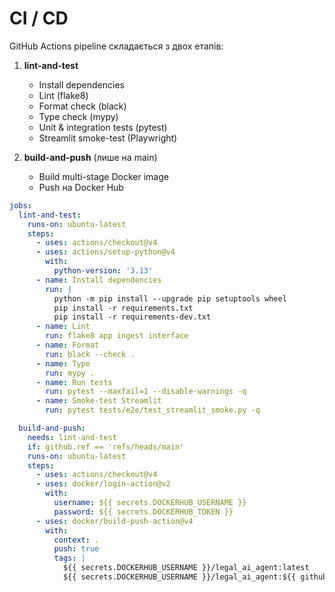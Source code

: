 # CI / CD

GitHub Actions pipeline складається з двох етапів:

1. **lint-and-test**
   - Install dependencies  
   - Lint (flake8)  
   - Format check (black)  
   - Type check (mypy)  
   - Unit & integration tests (pytest)  
   - Streamlit smoke-test (Playwright)  

2. **build-and-push** (лише на main)  
   - Build multi-stage Docker image  
   - Push на Docker Hub  

```yaml
jobs:
  lint-and-test:
    runs-on: ubuntu-latest
    steps:
      - uses: actions/checkout@v4
      - uses: actions/setup-python@v4
        with:
          python-version: '3.13'
      - name: Install dependencies
        run: |
          python -m pip install --upgrade pip setuptools wheel
          pip install -r requirements.txt
          pip install -r requirements-dev.txt
      - name: Lint
        run: flake8 app ingest interface
      - name: Format
        run: black --check .
      - name: Type
        run: mypy .
      - name: Run tests
        run: pytest --maxfail=1 --disable-warnings -q
      - name: Smoke-test Streamlit
        run: pytest tests/e2e/test_streamlit_smoke.py -q

  build-and-push:
    needs: lint-and-test
    if: github.ref == 'refs/heads/main'
    runs-on: ubuntu-latest
    steps:
      - uses: actions/checkout@v4
      - uses: docker/login-action@v2
        with:
          username: ${{ secrets.DOCKERHUB_USERNAME }}
          password: ${{ secrets.DOCKERHUB_TOKEN }}
      - uses: docker/build-push-action@v4
        with:
          context: .
          push: true
          tags: |
            ${{ secrets.DOCKERHUB_USERNAME }}/legal_ai_agent:latest
            ${{ secrets.DOCKERHUB_USERNAME }}/legal_ai_agent:${{ github.sha }}
